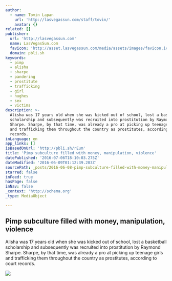 ```yaml
---
author:
  - name: Tovin Lapan
    url: 'http://lasvegassun.com/staff/tovin/'
    avatar: {}
related: []
publisher:
  url: 'http://lasvegassun.com'
  name: LasVegasSun.com
  favicon: 'http://asset.lasvegassun.com/media/assets/images/favicon.ico'
  domain: pbli.sh
keywords:
  - pimp
  - alisha
  - sharpe
  - pandering
  - prostitute
  - trafficking
  - girl
  - hughes
  - sex
  - victims
description: >-
  Alisha was 17 years old when she was kicked out of school, lost a basketball
  scholarship and subsequently was recruited into prostitution by Raymond
  Sharpe. Sharpe, by that time, was already a pro at picking up teenage girls
  and trafficking them throughout the country as prostitutes, according to court
  records.
inLanguage: en
app_links: []
isBasedOnUrl: 'http://pbli.sh/rEum'
title: 'Pimp subculture filled with money, manipulation, violence'
datePublished: '2016-07-06T18:10:03.275Z'
dateModified: '2016-06-09T01:12:39.203Z'
sourcePath: _posts/2016-06-08-pimp-subculture-filled-with-money-manipulation-violence.md
starred: false
inFeed: true
hasPage: false
inNav: false
_context: 'http://schema.org'
_type: MediaObject

---
```

<article style=""><h1>Pimp subculture filled with money, manipulation, violence</h1><p>Alisha was 17 years old when she was kicked out of school, lost a basketball scholarship and subsequently was recruited into prostitution by Raymond Sharpe. Sharpe, by that time, was already a pro at picking up teenage girls and trafficking them throughout the country as prostitutes, according to court records.</p><img src="http://photos.lasvegassun.com/media/img/photos/2009/02/24/012_PIMPS_t600.jpg?42b0fb247f69dabe2ae440581a34634cbc5420f3" /></article>